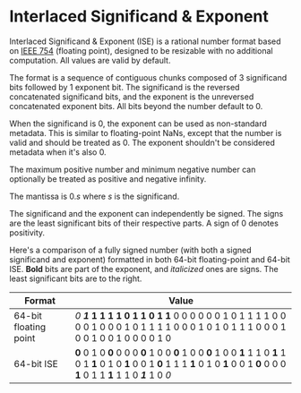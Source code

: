 # Interlaced Significand & Exponent

Interlaced Significand & Exponent (ISE) is a rational number format based on [IEEE 754](https://en.wikipedia.org/wiki/IEEE_754) (floating point), designed to be resizable with no additional computation. All values are valid by default.

The format is a sequence of contiguous chunks composed of 3 significand bits followed by 1 exponent bit. The significand is the reversed concatenated significand bits, and the exponent is the unreversed concatenated exponent bits. All bits beyond the number default to 0.

When the significand is 0, the exponent can be used as non-standard metadata. This is similar to floating-point NaNs, except that the number is valid and should be treated as 0. The exponent shouldn't be considered metadata when it's also 0.

The maximum positive number and minimum negative number can optionally be treated as positive and negative infinity.

The mantissa is $0.s$ where $s$ is the significand.

The significand and the exponent can independently be signed. The signs are the least significant bits of their respective parts. A sign of 0 denotes positivity.

Here's a comparison of a fully signed number (with both a signed significand and exponent) formatted in both 64-bit floating-point and 64-bit ISE. **Bold** bits are part of the exponent, and *italicized* ones are signs. The least significant bits are to the right.

Format               |Value
---------------------|-----
64-bit floating point|*0* ​***1* 1 1 1 1 0 1 1 0 1 1** 0 0 0 0 0 0 1 0 1 1 1 1 0 0 0 0 1 0 0 0 1 0 1 1 1 1 0 0 0 1 0 1 0 1 1 1 0 0 0 1 0 0 1 0 0 1 0 0 0 0 1 0
64-bit ISE           |**0** 0 1 0 **0** 0 0 0 **0** 1 0 0 **0** 1 0 0 **0** 1 0 0 **1** 1 1 0 **1** 1 0 1 **1** 0 1 0 **1** 0 0 1 **0** 1 1 1 **1** 0 1 0 **1** 0 0 1 **0** 0 0 0 **1** 0 1 1 **1** 1 1 0 ***1*** 1 0 *0*
